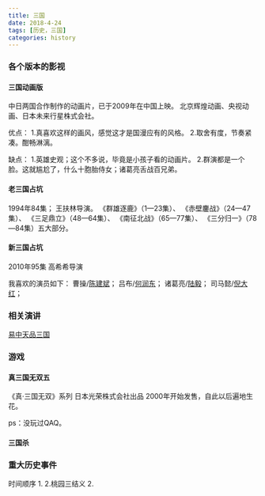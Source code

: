 ```yaml
---
title: 三国
date: 2018-4-24
tags: [历史，三国]
categories: history
---
```

### 各个版本的影视
#### 三国动画版
中日两国合作制作的动画片，已于2009年在中国上映。
北京辉煌动画、央视动画、日本未来行星株式会社。
<!--more-->
优点：
1.真喜欢这样的画风，感觉这才是国漫应有的风格。
2.取舍有度，节奏紧凑。酣畅淋漓。

缺点：
1.英雄史观；这个不多说，毕竟是小孩子看的动画片。
2.群演都是一个脸。这就尴尬了，什么十胞胎侍女；诸葛亮舌战百兄弟。

#### 老三国占坑
1994年84集；
王扶林导演。
《群雄逐鹿》（1—23集）、
《赤壁鏖战》（24—47集）、
《三足鼎立》（48—64集）、
《南征北战》（65—77集）、
《三分归一》（78—84集）五大部分。
#### 新三国占坑
2010年95集
高希希导演

我喜欢的演员如下：
曹操/[陈建斌](https://baike.baidu.com/item/%E9%99%88%E5%BB%BA%E6%96%8C/11640)；
吕布/[何润东](https://baike.baidu.com/item/%E5%90%95%E5%B8%83/9592)；
诸葛亮/[陆毅](https://baike.baidu.com/item/%E9%99%86%E6%AF%85/361763)；
司马懿/[倪大红](https://baike.baidu.com/item/%E5%80%AA%E5%A4%A7%E7%BA%A2/376548)；

### 相关演讲
[易中天品三国](https://www.bilibili.com/video/av469132?from=search&seid=860852269158270788)


### 游戏
#### 真三国无双五
《真·三国无双》系列
日本光荣株式会社出品
2000年开始发售，自此以后遍地生花。

ps：没玩过QAQ。
#### 三国杀

### 重大历史事件
时间顺序
1.
2.桃园三结义
2.